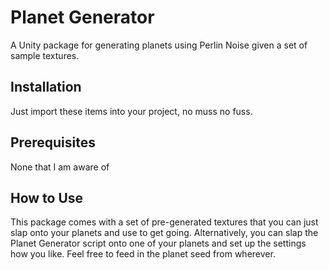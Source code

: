 # Planet Generator

A Unity package for generating planets using Perlin Noise given a set of sample textures.

## Installation

Just import these items into your project, no muss no fuss.

## Prerequisites

None that I am aware of

## How to Use

This package comes with a set of pre-generated textures that you can just slap onto your planets and use to get going. Alternatively, you can slap the Planet Generator script onto one of your planets and set up the settings how you like. Feel free to feed in the planet seed from wherever.